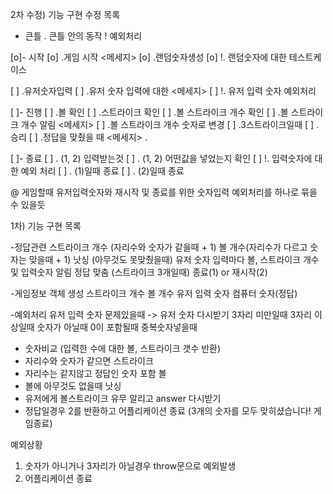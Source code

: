 2차 수정) 기능 구현 수정 목록

- 큰틀
  . 큰틀 안의 동작
  ! 예외처리

[o]- 시작
[o] .게임 시작 <메세지>
[o] .랜덤숫자생성
[o] !. 랜덤숫자에 대한 테스트케이스

[ ] .유저숫자입력
[ ] .유저 숫자 입력에 대한 <메세지>
[ ] !. 유저 입력 숫자 예외처리

[ ]- 진행
[ ] .볼 확인
[ ] .스트라이크 확인
[ ] .볼 스트라이크 개수 확인
[ ] .볼 스트라이크 개수 알림 <메세지>
[ ] .볼 스트라이크 개수 숫자로 변경
[ ] .3스트라이크일때
[ ] .승리
[ ] .정답을 맞췄을 때 <메세지>
.

[ ]- 종료
[ ] . (1, 2) 입력받는것
[ ] . (1, 2) 어떤값을 넣었는지 확인
[ ] !. 입력숫자에 대한 예외 처리
[ ] . (1)일때 종료
[ ] . (2)일때 종료

@ 게임할때 유저입력숫자와 재시작 및 종료를 위한 숫자입력 예외처리를 하나로 묶을 수 있을듯

1차) 기능 구현 목록

-정답관련
스트라이크 개수 (자리수와 숫자가 같을때 + 1)
볼 개수(자리수가 다르고 숫자는 맞을때 + 1)
낫싱 (아무것도 못맞췄을때)
유저 숫자 입력마다 볼, 스트라이크 개수 및 입력숫자 알림
정답 맞춤 (스트라이크 3개일때)
종료(1) or 재시작(2)

-게임정보 객체 생성
스트라이크 개수
볼 개수
유저 입력 숫자
컴퓨터 숫자(정답)

-예외처리
유저 입력 숫자 문제있을때 -> 유저 숫자 다시받기
3자리 미만일때
3자리 이상일때
숫자가 아닐때
0이 포함될때
중복숫자넣을때

- 숫자비교 (입력한 수에 대한 볼, 스트라이크 갯수 반환)
- 자리수와 숫자가 같으면 스트라이크
- 자리수는 같지않고 정답인 숫자 포함 볼
- 볼에 아무것도 없을때 낫싱
- 유저에게 볼스트라이크 유무 알리고 answer 다시받기
- 정답일경우 2를 반환하고 어플리케이션 종료
  (3개의 숫자를 모두 맞히셨습니다! 게임종료)

예외상황

1. 숫자가 아니거나 3자리가 아닐경우 throw문으로 예외발생
2. 어플리케이션 종료
